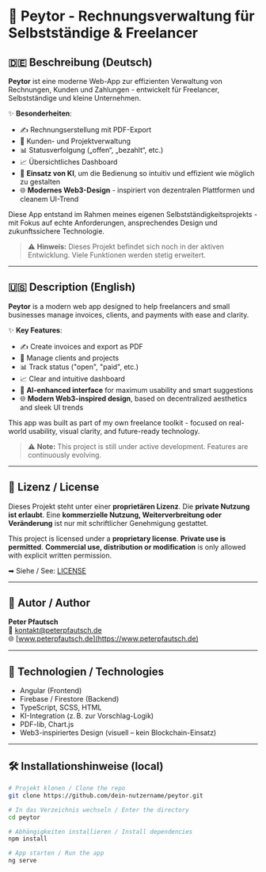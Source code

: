 # 🧾 Peytor - Rechnungsverwaltung für Selbstständige & Freelancer

## 🇩🇪 Beschreibung (Deutsch)

**Peytor** ist eine moderne Web-App zur effizienten Verwaltung von Rechnungen, Kunden und Zahlungen - entwickelt für Freelancer, Selbstständige und kleine Unternehmen.

✨ **Besonderheiten**:
- ✍️ Rechnungserstellung mit PDF-Export
- 👥 Kunden- und Projektverwaltung
- 📊 Statusverfolgung („offen“, „bezahlt“, etc.)
- 📈 Übersichtliches Dashboard
- 🤖 **Einsatz von KI**, um die Bedienung so intuitiv und effizient wie möglich zu gestalten
- 🌐 **Modernes Web3-Design** - inspiriert von dezentralen Plattformen und cleanem UI-Trend

Diese App entstand im Rahmen meines eigenen Selbstständigkeitsprojekts - mit Fokus auf echte Anforderungen, ansprechendes Design und zukunftssichere Technologie.

> ⚠️ **Hinweis:** Dieses Projekt befindet sich noch in der aktiven Entwicklung. Viele Funktionen werden stetig erweitert.

---

## 🇺🇸 Description (English)

**Peytor** is a modern web app designed to help freelancers and small businesses manage invoices, clients, and payments with ease and clarity.

✨ **Key Features**:
- ✍️ Create invoices and export as PDF
- 👥 Manage clients and projects
- 📊 Track status ("open", "paid", etc.)
- 📈 Clear and intuitive dashboard
- 🤖 **AI-enhanced interface** for maximum usability and smart suggestions
- 🌐 **Modern Web3-inspired design**, based on decentralized aesthetics and sleek UI trends

This app was built as part of my own freelance toolkit - focused on real-world usability, visual clarity, and future-ready technology.

> ⚠️ **Note:** This project is still under active development. Features are continuously evolving.

---

## 📄 Lizenz / License

Dieses Projekt steht unter einer **proprietären Lizenz**. Die **private Nutzung ist erlaubt**. Eine **kommerzielle Nutzung, Weiterverbreitung oder Veränderung** ist nur mit schriftlicher Genehmigung gestattet.

This project is licensed under a **proprietary license**. **Private use is permitted**. **Commercial use, distribution or modification** is only allowed with explicit written permission.

➡ Siehe / See: [LICENSE](./LICENSE)

---

## 👤 Autor / Author

**Peter Pfautsch**  
📧 kontakt@peterpfautsch.de  
🌐 [www.peterpfautsch.de](https://www.peterpfautsch.de)

---

## 🚀 Technologien / Technologies

- Angular (Frontend)
- Firebase / Firestore (Backend)
- TypeScript, SCSS, HTML
- KI-Integration (z. B. zur Vorschlag-Logik)
- PDF-lib, Chart.js
- Web3-inspiriertes Design (visuell – kein Blockchain-Einsatz)

---

## 🛠️ Installationshinweise (local)

```bash
# Projekt klonen / Clone the repo
git clone https://github.com/dein-nutzername/peytor.git

# In das Verzeichnis wechseln / Enter the directory
cd peytor

# Abhängigkeiten installieren / Install dependencies
npm install

# App starten / Run the app
ng serve
